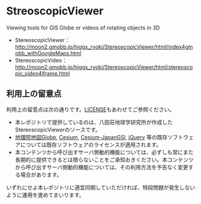# StreoscopicViewer
Viewing tools for GIS Globe or videos of rotating objects in 3D
- StereoscopicViewer：http://moon2.gmobb.jp/higgs_ryoki/StereoscopicViewer/html/index4gmobb_withGoogleMaps.html
- StereoscopicVideo：http://moon2.gmobb.jp/higgs_ryoki/StereoscopicViewer/html/stereoscopic_video4iframe.html

## 利用上の留意点
利用上の留意点は次の通りです。[LICENSE](LICENSE)もあわせてご参照ください。

- 本レポジトリで提供しているのは、八田荘地球学研究所が作成したStereoscopicViewerのソースです。
- [地理院地図Globe](http://maps.gsi.go.jp/globe/index_globe.html),
[Cesium](https://github.com/AnalyticalGraphicsInc/cesium), [Cesium-JapanGSI](https://github.com/tilemapjp/Cesium-JapanGSI), [jQuery](https://github.com/jquery/jquery) 等の既存ソフトウェアについては既存ソフトウェアのライセンスが適用されます。
- 本コンテンツから呼び出すサーバ側動的機能については、必ずしも常にまた長期的に提供できるとは限らないことをご承知おきください。本コンテンツから呼び出すサーバ側動的機能については、その利用方法を予告なく変更する場合があります。

いずれにせよ本レポジトリに適宜同期していただければ、特段問題が発生しないように運用を進めてまいります。
